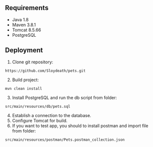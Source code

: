 ## Requirements
* Java 1.8
* Maven 3.8.1
* Tomcat 8.5.66
* PostgreSQL

## Deployment

1. Clone git repository:
```
https://github.com/Sloydeath/pets.git
```
2. Build project:
```
mvn clean install
```
3. Install PostgreSQL and run the db script from folder:
```
src/main/resources/db/pets.sql
```
4. Establish a connection to the database.
5. Configure Tomcat for build.
6. If you want to test app, you should to install postman and import file from folder:
```
src/main/resources/postman/Pets.postman_collection.json
```
